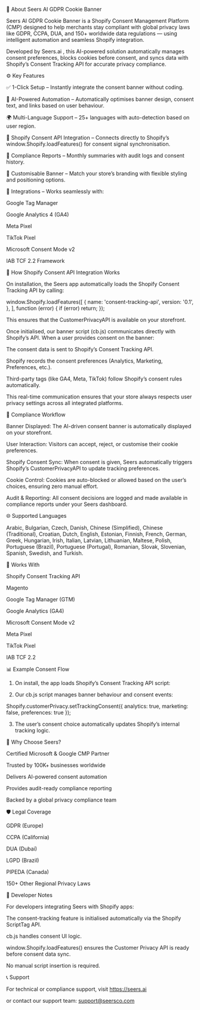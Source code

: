 🧠 About Seers AI GDPR Cookie Banner

Seers AI GDPR Cookie Banner is a Shopify Consent Management Platform (CMP) designed to help merchants stay compliant with global privacy laws like GDPR, CCPA, DUA, and 150+ worldwide data regulations — using intelligent automation and seamless Shopify integration.

Developed by Seers.ai
, this AI-powered solution automatically manages consent preferences, blocks cookies before consent, and syncs data with Shopify’s Consent Tracking API for accurate privacy compliance.

⚙️ Key Features

✅ 1-Click Setup – Instantly integrate the consent banner without coding.

🤖 AI-Powered Automation – Automatically optimises banner design, consent text, and links based on user behaviour.

🌍 Multi-Language Support – 25+ languages with auto-detection based on user region.

🔗 Shopify Consent API Integration – Connects directly to Shopify’s window.Shopify.loadFeatures() for consent signal synchronisation.

🧾 Compliance Reports – Monthly summaries with audit logs and consent history.

🎨 Customisable Banner – Match your store’s branding with flexible styling and positioning options.

🧩 Integrations – Works seamlessly with:

Google Tag Manager

Google Analytics 4 (GA4)

Meta Pixel

TikTok Pixel

Microsoft Consent Mode v2

IAB TCF 2.2 Framework

🧩 How Shopify Consent API Integration Works

On installation, the Seers app automatically loads the Shopify Consent Tracking API by calling:

window.Shopify.loadFeatures([
  {
    name: 'consent-tracking-api',
    version: '0.1',
  },
], function (error) {
  if (error) return;
});


This ensures that the CustomerPrivacyAPI is available on your storefront.

Once initialised, our banner script (cb.js) communicates directly with Shopify’s API.
When a user provides consent on the banner:

The consent data is sent to Shopify’s Consent Tracking API.

Shopify records the consent preferences (Analytics, Marketing, Preferences, etc.).

Third-party tags (like GA4, Meta, TikTok) follow Shopify’s consent rules automatically.

This real-time communication ensures that your store always respects user privacy settings across all integrated platforms.

🔐 Compliance Workflow

Banner Displayed:
The AI-driven consent banner is automatically displayed on your storefront.

User Interaction:
Visitors can accept, reject, or customise their cookie preferences.

Shopify Consent Sync:
When consent is given, Seers automatically triggers Shopify’s CustomerPrivacyAPI to update tracking preferences.

Cookie Control:
Cookies are auto-blocked or allowed based on the user’s choices, ensuring zero manual effort.

Audit & Reporting:
All consent decisions are logged and made available in compliance reports under your Seers dashboard.

🌐 Supported Languages

Arabic, Bulgarian, Czech, Danish, Chinese (Simplified), Chinese (Traditional), Croatian, Dutch, English, Estonian, Finnish, French, German, Greek, Hungarian, Irish, Italian, Latvian, Lithuanian, Maltese, Polish, Portuguese (Brazil), Portuguese (Portugal), Romanian, Slovak, Slovenian, Spanish, Swedish, and Turkish.

🧩 Works With

Shopify Consent Tracking API

Magento

Google Tag Manager (GTM)

Google Analytics (GA4)

Microsoft Consent Mode v2

Meta Pixel

TikTok Pixel

IAB TCF 2.2

📊 Example Consent Flow

1. On install, the app loads Shopify’s Consent Tracking API script:

<script src="https://cdn.shopify.com/shopifycloud/consent-tracking-api/v0.1/consent-tracking-api.js" type="module" defer></script>


2. Our cb.js script manages banner behaviour and consent events:

Shopify.customerPrivacy.setTrackingConsent({
  analytics: true,
  marketing: false,
  preferences: true
});


3. The user’s consent choice automatically updates Shopify’s internal tracking logic.

🚀 Why Choose Seers?

Certified Microsoft & Google CMP Partner

Trusted by 100K+ businesses worldwide

Delivers AI-powered consent automation

Provides audit-ready compliance reporting

Backed by a global privacy compliance team

🛡️ Legal Coverage

GDPR (Europe)

CCPA (California)

DUA (Dubai)

LGPD (Brazil)

PIPEDA (Canada)

150+ Other Regional Privacy Laws

📘 Developer Notes

For developers integrating Seers with Shopify apps:

The consent-tracking feature is initialised automatically via the Shopify ScriptTag API.

cb.js handles consent UI logic.

window.Shopify.loadFeatures() ensures the Customer Privacy API is ready before consent data sync.

No manual script insertion is required.

📞 Support

For technical or compliance support, visit https://seers.ai

or contact our support team: support@seersco.com